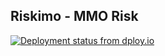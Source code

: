 ## Riskimo - MMO Risk

[![Deployment status from dploy.io](https://aduroware.dploy.io/badge/34534835893548/16653.png)](http://dploy.io)
